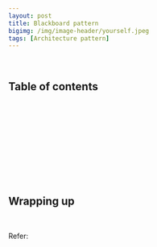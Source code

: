```yaml
---
layout: post
title: Blackboard pattern
bigimg: /img/image-header/yourself.jpeg
tags: [Architecture pattern]
---
```





<br>

## Table of contents





<br>

## 






<br>

## 






<br>

## 





<br>

## Wrapping up




<br>

Refer:

